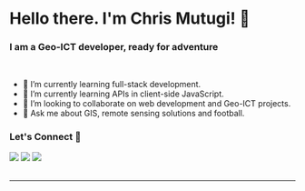 <h1> Hello there. I'm Chris Mutugi! 👋</h1>
<h3>I am a Geo-ICT developer, ready for adventure</h3>
<br>

- 🔭 I’m currently learning full-stack development.
- 🌱 I’m currently learning APIs in client-side JavaScript.
- 👯 I’m looking to collaborate on web development and Geo-ICT projects.
- 💬 Ask me about GIS, remote sensing solutions and football.


<h3>Let's Connect 🤝</h3>
<div>
<a target="_blank"
href="https://www.linkedin.com/in/chris-mutugi-46594b123/"><img
src="https://img.shields.io/badge/-LinkedIn-0077b5?style=for-the-badge&logo=LinkedIn&logoColor=white"></img></a> <a target="_blank"
href="mailto:mutugichris@gmail.com"><img
src="https://img.shields.io/badge/-Gmail-D14836?style=for-the-badge&logo=Gmail&logoColor=white"></img></a> <a target="_blank"
href="https://twitter.com/chris__mutugi"><img
src="https://img.shields.io/badge/-Twitter-1DA1F2?style=for-the-badge&logo=Twitter&logoColor=white"></img></a>
<div/>

<br>
<hr>
 

